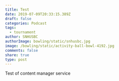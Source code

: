 ```yaml
---
title: Test
date: 2019-07-09T20:33:15.389Z
draft: false
categories: Podcast
tags:
  - tournament
author: SNHUSBC
authorImage: bowling/static/snhusbc.jpg
image: /bowling/static/activity-ball-bowl-4192.jpg
comments: false
share: true
type: post
---
```

Test of content manager service
